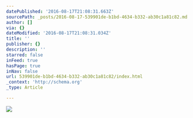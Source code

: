 ```yaml
---
datePublished: '2016-08-17T21:08:31.663Z'
sourcePath: _posts/2016-08-17-539901de-b1bd-4634-b332-ab30c1a81c82.md
author: []
via: {}
dateModified: '2016-08-17T21:08:31.034Z'
title: ''
publisher: {}
description: ''
starred: false
inFeed: true
hasPage: true
inNav: false
url: 539901de-b1bd-4634-b332-ab30c1a81c82/index.html
_context: 'http://schema.org'
_type: Article

---
```

![](https://the-grid-user-content.s3-us-west-2.amazonaws.com/b6b1611f-c39a-44c3-98b4-9a84833ee6bf.jpg)